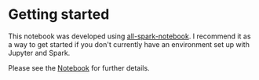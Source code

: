 # Getting started

This notebook was developed using [all-spark-notebook](https://github.com/jupyter/docker-stacks/tree/master/all-spark-notebook). I recommend it as a way to get started if you don't currently have an environment set up with Jupyter and Spark. 

Please see the [Notebook](Twitter%20Sentiment%20Analysis%20with%20the%20Spark%20NLP%20Library.ipynb) for further details.
